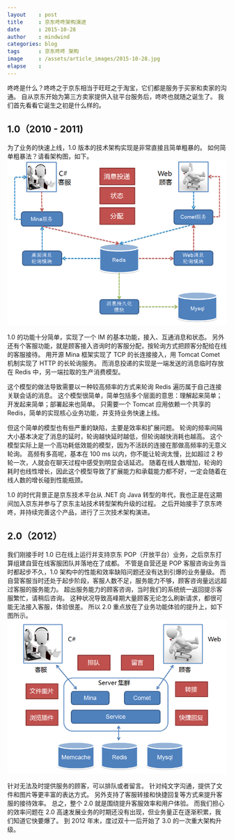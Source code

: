 ```yaml
---
layout    : post
title     : 京东咚咚架构演进
date      : 2015-10-28
author    : mindwind
categories: blog
tags      : 京东咚咚 架构
image     : /assets/article_images/2015-10-28.jpg
elapse    :
---
```



咚咚是什么？咚咚之于京东相当于旺旺之于淘宝，它们都是服务于买家和卖家的沟通。
自从京东开始为第三方卖家提供入驻平台服务后，咚咚也就随之诞生了。
我们首先看看它诞生之初是什么样的。


## 1.0（2010 - 2011)
为了业务的快速上线，1.0 版本的技术架构实现是非常直接且简单粗暴的。
如何简单粗暴法？请看架构图，如下。  
![](/assets/article_images/2015-10-28-1.png)  

1.0 的功能十分简单，实现了一个 IM 的基本功能，接入、互通消息和状态。
另外还有个客服功能，就是顾客接入咨询时的客服分配，按轮询方式把顾客分配给在线的客服接待。
用开源 Mina 框架实现了 TCP 的长连接接入，用 Tomcat Comet 机制实现了 HTTP 的长轮询服务。
而消息投递的实现是一端发送的消息临时存放在 Redis 中，另一端拉取的生产消费模型。

这个模型的做法导致需要以一种较高频率的方式来轮询 Redis 遍历属于自己连接关联会话的消息。
这个模型很简单，简单包括多个层面的意思：理解起来简单；开发起来简单；部署起来也简单。
只需要一个 Tomcat 应用依赖一个共享的 Redis，简单的实现核心业务功能，并支持业务快速上线。

但这个简单的模型也有些严重的缺陷，主要是效率和扩展问题。
轮询的频率间隔大小基本决定了消息的延时，轮询越快延时越低，但轮询越快消耗也越高。
这个模型实际上是一个高功耗低效能的模型，因为不活跃的连接在那做高频率的无意义轮询。
高频有多高呢，基本在 100 ms 以内，你不能让轮询太慢，比如超过 2 秒轮一次，人就会在聊天过程中感受到明显会话延迟。
随着在线人数增加，轮询的耗时也线性增长，因此这个模型导致了扩展能力和承载能力都不好，一定会随着在线人数的增长碰到性能瓶颈。

1.0 的时代背景正是京东技术平台从 .NET 向 Java 转型的年代，我也正是在这期间加入京东并参与了京东主站技术转型架构升级的过程。
之后开始接手了京东咚咚，并持续完善这个产品，进行了三次技术架构演进。


## 2.0（2012）
我们刚接手时 1.0 已在线上运行并支持京东 POP（开放平台）业务，之后京东打算组建自营在线客服团队并落地在了成都。
不管是自营还是 POP 客服咨询业务当时都起步不久，1.0 架构中的性能和效率缺陷问题还没有达到引爆的业务量级。
而自营客服当时还处于起步阶段，客服人数不足，服务能力不够，顾客咨询量远远超过客服的服务能力。
超出服务能力的顾客咨询，当时我们的系统统一返回提示客服繁忙，请稍后咨询。
这种状况导致高峰期大量顾客无论怎么刷新请求，都很可能无法接入客服，体验很差。
所以 2.0 重点放在了业务功能体验的提升上，如下图所示。  
![](/assets/article_images/2015-10-28-2.png)   

针对无法及时提供服务的顾客，可以排队或者留言。
针对纯文字沟通，提供了文件和图片等更丰富的表达方式。
另外支持了客服转接和快捷回复等方式来提升客服的接待效率。
总之，整个 2.0 就是围绕提升客服效率和用户体验。
而我们担心的效率问题在 2.0 高速发展业务的时期还没有出现，但业务量正在逐渐积累，我们知道它快要爆了。
到 2012 年末，度过双十一后开始了 3.0 的一次重大架构升级。

